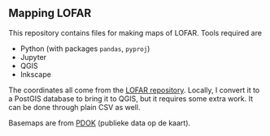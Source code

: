 ## Mapping LOFAR

This repository contains files for making maps of LOFAR. Tools required are
 
 * Python (with packages `pandas`, `pyproj`)
 * Jupyter
 * QGIS
 * Inkscape

The coordinates all come from the [LOFAR repository](https://svn.astron.nl/LOFAR). Locally, I convert it to a PostGIS database to bring it to QGIS, but it requires some extra work. It can be done through plain CSV as well.

Basemaps are from [PDOK](https://www.pdok.nl/) (publieke data op de kaart).